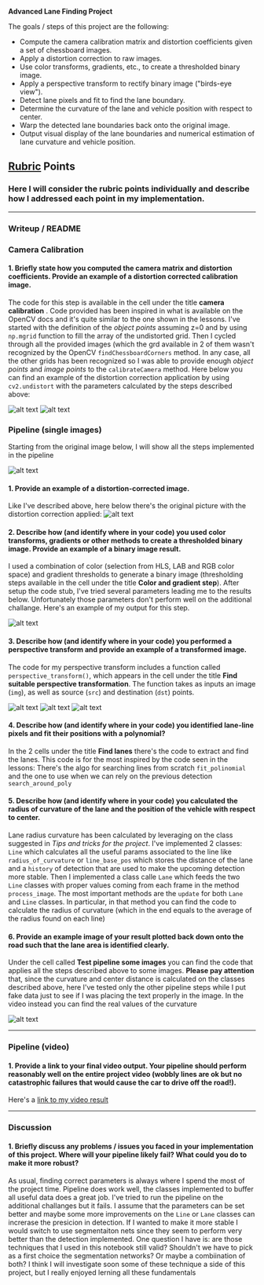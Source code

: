 **Advanced Lane Finding Project**

The goals / steps of this project are the following:

* Compute the camera calibration matrix and distortion coefficients given a set of chessboard images.
* Apply a distortion correction to raw images.
* Use color transforms, gradients, etc., to create a thresholded binary image.
* Apply a perspective transform to rectify binary image ("birds-eye view").
* Detect lane pixels and fit to find the lane boundary.
* Determine the curvature of the lane and vehicle position with respect to center.
* Warp the detected lane boundaries back onto the original image.
* Output visual display of the lane boundaries and numerical estimation of lane curvature and vehicle position.

[//]: # (Image References)

[image0]: ./camera_cal/calibration1.jpg "Original"
[image1]: ./output_images/undistort_0.png "Undistorted"
[image2]: ./test_images/test1.jpg "Original Image of road"
[image7]: ./output_images/undistort_road_0.png "Undistorted Image of road"
[image8]: ./output_images/color_grad_road_1.png "Binary Image of road from gradient and color filtering "
[image9]: ./output_images/orig_road_0.png "Undistorted Image of road"
[image10]: ./output_images/orig_road_lines0.png "Lines overlay on undistorted image"
[image11]: ./output_images/orig_road_warped0.png "warped image"
[image12]: ./output_images/complete_pipeline_road_0.png "Complete pipeline Example (radius calculation here is fake..check the video)"

[video1]: ./test_videos_output/project_video.mp4 "Video"

## [Rubric](https://review.udacity.com/#!/rubrics/571/view) Points

### Here I will consider the rubric points individually and describe how I addressed each point in my implementation.  

---

### Writeup / README


### Camera Calibration

#### 1. Briefly state how you computed the camera matrix and distortion coefficients. Provide an example of a distortion corrected calibration image.

The code for this step is available in the cell under the title **camera calibration** . Code provided has been inspired in what is available on the OpenCV docs and it's quite similar to the one shown in the lessons. I've started with the definition of the *object points* assuming z=0 and by using `np.mgrid` function to fill the array of the undistorted grid. Then I cycled through all the provided images (which the grd available in 2 of them wasn't recognized by the OpenCV `findChessboardCorners` method. In any case, all the other grids has been recognized so I was able to provide enough *object points* and *image points* to the `calibrateCamera` method. Here below you can find an example of the distortion correction application by using `cv2.undistort` with the parameters calculated by the steps described above:

![alt text][image0]
![alt text][image1]

### Pipeline (single images)

Starting from the original image below, I will show all the steps implemented in the pipeline

![alt text][image2]

#### 1. Provide an example of a distortion-corrected image.

Like I've described above, here below there's the original picture with the distortion correction applied:
![alt text][image7]

#### 2. Describe how (and identify where in your code) you used color transforms, gradients or other methods to create a thresholded binary image.  Provide an example of a binary image result.

I used a combination of color (selection from HLS, LAB and RGB color space) and gradient thresholds to generate a binary image (thresholding steps available in the cell under the title **Color and gradient step**).  After setup the code stub, I've tried several parameters leading me to the results below. Unfortunately those parameters don't perform well on the additional challange. Here's an example of my output for this step.

![alt text][image8]

#### 3. Describe how (and identify where in your code) you performed a perspective transform and provide an example of a transformed image.

The code for my perspective transform includes a function called `perspective_transform()`, which appears in the cell under the title **Find suitable perspective transformation**.  The function takes as inputs an image (`img`), as well as source (`src`) and destination (`dst`) points.  

![alt text][image9]
![alt text][image10]
![alt text][image11]

#### 4. Describe how (and identify where in your code) you identified lane-line pixels and fit their positions with a polynomial?

In the 2 cells under the title **Find lanes** there's the code to extract and find the lanes. This code is for the most inspired by the code seen in the lessons: There's the algo for searching lines from scratch `fit_polinomial` and the one to use when we can rely on the previous detection `search_around_poly`


#### 5. Describe how (and identify where in your code) you calculated the radius of curvature of the lane and the position of the vehicle with respect to center.

Lane radius curvature has been calculated by leveraging on the class suggested in *Tips and tricks for the project*. I've implemented 2 classes: `Line` which calculates all the useful params associated to the line like `radius_of_curvature` or `line_base_pos` which stores the distance of the lane and a `history` of detection that are used to make the upcoming detection more stable. Then I implemented a class calle `Lane` which feeds the two `Line` classes with proper values coming from each frame in the method `process_image`. The most important methods are the `update` for both `Lane` and `Line` classes. In particular, in that method you can find the code to calculate the radius of curvature (which in the end equals to the average of the radius found on each line)

#### 6. Provide an example image of your result plotted back down onto the road such that the lane area is identified clearly.

Under the cell called **Test pipeline  some images** you can find the code that applies all the steps described above to some images. **Please pay attention** that, since the curvature and center distance is calculated on the classes described above, here I've tested only the other pipeline steps while I put fake data just to see if I was placing the text properly in the image. In the video instead you can find the real values of the curvature

![alt text][image12]

---

### Pipeline (video)

#### 1. Provide a link to your final video output.  Your pipeline should perform reasonably well on the entire project video (wobbly lines are ok but no catastrophic failures that would cause the car to drive off the road!).

Here's a [link to my video result](./project_video.mp4)

---

### Discussion

#### 1. Briefly discuss any problems / issues you faced in your implementation of this project.  Where will your pipeline likely fail?  What could you do to make it more robust?

As usual, finding correct parameters is always where I spend the most of the project time. Pipeline does work well, the classes implemented to buffer all useful data does a great job. I've tried to run the pipeline on the additional challanges but it fails. I assume that the parameters can be set better and maybe some more improvements on the  `Line` or `Lane` classes can increrase the presicion in detection. If I wanted to make it more stable I would switch to use segmentaiton nets since they seem to perform very better than the detection implemented. One question I have is: are those techniques that I used in this notebook still valid? Shouldn't we have to pick as a first choice the segmentation networks? Or maybe a combiination of both? I think I will investigate soon some of these technique a side of this project, but I really enjoyed lerning all these fundamentals
